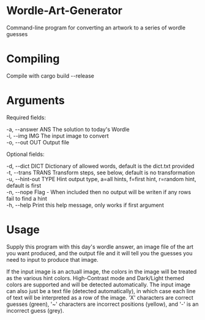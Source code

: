 # Wordle-Art-Generator
Command-line program for converting an artwork to a series of wordle guesses

# Compiling
Compile with cargo build --release

# Arguments
Required fields:

-a, --answer ANS    The solution to today's Wordle  
-i, --img IMG       The input image to convert  
-o, --out OUT       Output file

Optional fields:

-d, --dict DICT     Dictionary of allowed words, default is the dict.txt provided  
-t, --trans TRANS   Transform steps, see below, default is no transformation  
-u, --hint-out TYPE Hint output type, a=all hints, f=first hint, r=random hint, default is first  
-n, --nope          Flag - When included then no output will be writen if any rows fail to find a hint  
-h, --help          Print this help message, only works if first argument

# Usage
Supply this program with this day's wordle answer, an image file of the art you want produced, and the output file and it will tell you the guesses you need to input to produce that image.

If the input image is an actuall image, the colors in the image will be treated as the various hint colors. High-Contrast mode and Dark/Light themed colors are supported and will be detected automatically.
The input image can also just be a text file (detected automatically), in which case each line of text will be interpreted as a row of the image. 'X' characters are correct guesses (green), '~' characters are incorrect positions (yellow), and '-' is an incorrect guess (grey).

